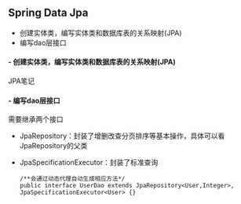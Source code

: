 ## Spring Data Jpa

- 创建实体类，编写实体类和数据库表的关系映射(JPA)
- 编写dao层接口

#### - 创建实体类，编写实体类和数据库表的关系映射(JPA)

JPA笔记

#### - 编写dao层接口

需要继承两个接口

- JpaRepository：封装了增删改查分页排序等基本操作，具体可以看JpaRepository的父类

- JpaSpecificationExecutor：封装了标准查询

  ```
  /**会通过动态代理自动生成相应方法*/
  public interface UserDao extends JpaRepository<User,Integer>, JpaSpecificationExecutor<User> {}
  ```

  

